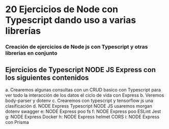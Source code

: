 # 20 Ejercicios de Node con Typescript dando uso a varias librerías

### Creación de ejercicios de Node js con Typescript y otras librerias en conjunto


## Ejercicios de Typescript NODE JS Express con los siguientes contenidos 
a. Crearemos algunas consultas con un CRUD basico con Typescript para ver todo la interacción de los datos el ciclo de vida con Express
b. Veremos body-parser y dotenv
c. Crearemos con typescript y tensorflow js una clasificación 
d. NODE Express Typescript NODE JS usaremos morgan dotenv swagger 
e: NODE Express poo fs 
f: NODE Express poo ESLint Jest 
g: NODE Express Docker 
h: NODE Express helmet CORS 
i: NODE Express con Prisma
